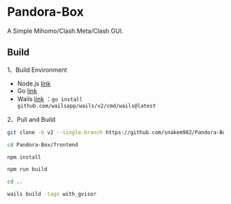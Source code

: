 <h1>Pandora-Box</h1>
<p>A Simple Mihomo/Clash.Meta/Clash GUI.</p>

## Build

1、Build Environment

- Node.js [link](https://nodejs.org/en)
- Go [link](https://go.dev/)
- Wails [link](https://wails.io/) ：`go install github.com/wailsapp/wails/v2/cmd/wails@latest`

2、Pull and Build

```bash
git clone -b v2 --single-branch https://github.com/snakem982/Pandora-Box.git

cd Pandora-Box/frontend

npm install

npm run build

cd ..

wails build -tags with_gvisor
```